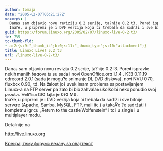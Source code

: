 ```yaml
---
author: tomaja
date: "2005-02-07T05:21:27Z"
excerpt: |
  Danas sam objavio novu reviziju 0.2 serije, ta?nije 0.2 t3. Pored ispravke nekih manjih bagova tu su sada i novi OpenOffice.org 1.1.4 , K3B 0.11.19, cdrecord 2.0.1 (sada je mogu?e snimanje DL DVD diskova), novi NVU 0.70, fluxbox 0.90, itd. Na žalost još uvek imam problema sa postavljanjem Linuxo-a na FTP server pa zato bi bio zahvalan ukolko bi neko ponudio svoj prostor. Veli?ina ISO fajla je 693 MB.<br>
  Ina?e, u pripremi je i DVD verzija koja bi trebala da sadrži i sve bitnije servere (Apache, Samba, MySQL, FTP, mail itd.) a takoÄ‘e ?e sadržati i kompletnu igricu "Return to the castle Wolfenstein" i to i u single i u multiplayer modu.
guid: https://forum.linuxo.org/2005/02/07/linuxo-live-0-2-t3/
id: 735
tc-thumb-fld:
- a:2:{s:9:"_thumb_id";b:0;s:11:"_thumb_type";s:10:"attachment";}
title: Linuxo Live! 0.2 t3
url: /linuxo-live-0-2-t3/
---
```

Danas sam objavio novu reviziju 0.2 serije, ta?nije 0.2 t3. Pored ispravke nekih manjih bagova tu su sada i novi OpenOffice.org 1.1.4 , K3B 0.11.19, cdrecord 2.0.1 (sada je mogu?e snimanje DL DVD diskova), novi NVU 0.70, fluxbox 0.90, itd. Na žalost još uvek imam problema sa postavljanjem Linuxo-a na FTP server pa zato bi bio zahvalan ukolko bi neko ponudio svoj prostor. Veli?ina ISO fajla je 693 MB.  
Ina?e, u pripremi je i DVD verzija koja bi trebala da sadrži i sve bitnije servere (Apache, Samba, MySQL, FTP, mail itd.) a takoÄ‘e ?e sadržati i kompletnu igricu &#8222;Return to the castle Wolfenstein&#8220; i to i u single i u multiplayer modu.  
<!--break-->Detaljnije na 

<http://live.linuxo.org> 

[Креирај тему форума везану за овај текст](https://linuxo.org/nova-tema-na-forumu/?se_pid=735)